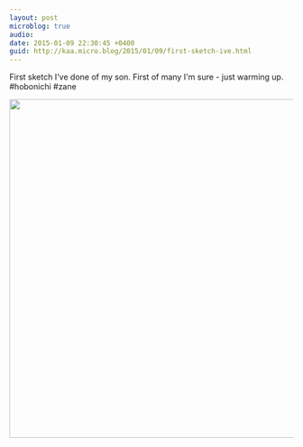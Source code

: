 ```yaml
---
layout: post
microblog: true
audio: 
date: 2015-01-09 22:30:45 +0400
guid: http://kaa.micro.blog/2015/01/09/first-sketch-ive.html
---
```

First sketch I've done of my son. First of many I'm sure - just warming up. #hobonichi #zane

<img src="https://www.kaa.bz/uploads/2018/0ffe082433.jpg" width="600" height="600" />
